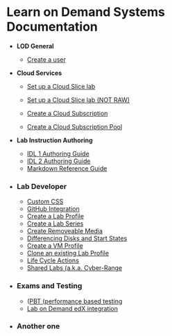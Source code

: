 # Learn on Demand Systems Documentation

+ **LOD General**
    * [Create a user](/lod-documentation/create-user.md)

+ **Cloud Services**
    * <a href="https://raw.githubusercontent.com/LearnOnDemandSystems/guides/master/cloud-slice/cloud-slice.md">Set up a Cloud Slice lab</a>
    
    * <a href="https://github.com/LearnOnDemandSystems/docs/blob/master/lod-home.md">Set up a Cloud Slice lab (NOT RAW)</a>
    
    * <a href="https://raw.githubusercontent.com/LearnOnDemandSystems/docs/master/lod-documentation/create-cloud-subscription.md">Create a Cloud Subscription</a>
    * <a href="https://raw.githubusercontent.com/LearnOnDemandSystems/docs/master/lod-documentation/create-cloud-subscription-pool.md">Create a Cloud Subscription Pool</a>
    
+ **Lab Instruction Authoring**
    * <a href="https://raw.githubusercontent.com/LearnOnDemandSystems/guides/master/idl/idlv3.md">IDL 1 Authoring Guide </a>
    * <a href="https://raw.githubusercontent.com/LearnOnDemandSystems/guides/master/idl2/idlv2-authoring-guide-and-best-practice.md">IDL 2 Authoring Guide</a>
    * <a href="https://raw.githubusercontent.com/LearnOnDemandSystems/guides/master/idl2/markdown-user-guide.md">Markdown Reference Guide</a>
    
+ ### Lab Developer
    * <a href="https://raw.githubusercontent.com/LearnOnDemandSystems/docs/master/lod-documentation/custom-css-guide.md">Custom CSS</a>
    * <a href="https://raw.githubusercontent.com/LearnOnDemandSystems/guides/master/github-integration/github-integration.md">GitHub Integration</a>
    * <a href="https://raw.githubusercontent.com/LearnOnDemandSystems/docs/master/lod-documentation/create-lab-profile.md">Create a Lab Profile</a>
    * <a href="https://raw.githubusercontent.com/LearnOnDemandSystems/docs/master/lod-documentation/create-lab-series.md">Create a Lab Series</a>
    * <a href="https://raw.githubusercontent.com/LearnOnDemandSystems/docs/master/lod-documentation/create-removeable-media.md">Create Removeable Media</a>
    * <a href="https://raw.githubusercontent.com/LearnOnDemandSystems/docs/master/lod-documentation/diff-disk-and-start-states.md">Differencing Disks and Start States</a>
    * <a href="https://raw.githubusercontent.com/LearnOnDemandSystems/docs/master/lod-documentation/create-vm-profile.md">Create a VM Profile</a>
    * <a href="https://raw.githubusercontent.com/LearnOnDemandSystems/docs/master/lod-documentation/clone-lab-profile.md">Clone an existing Lab Profile</a>
    * <a href="https://raw.githubusercontent.com/LearnOnDemandSystems/guides/master/lca/life-cycle-actions-guide.md">Life Cycle Actions</a>
    * <a href="https://raw.githubusercontent.com/LearnOnDemandSystems/guides/master/sl/sharedlabs.md">Shared Labs (a.k.a. Cyber-Range</a>

+ ### Exams and Testing
    * (<a href="https://raw.githubusercontent.com/LearnOnDemandSystems/guides/master/pbt/lodpbtguide.md">PBT (performance based testing</a>
    * <a href="https://raw.githubusercontent.com/LearnOnDemandSystems/guides/master/lti/lod-lti.md">Lab on Demand edX integration</a>
   
+ ### Another one

